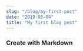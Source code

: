 ```yaml
---
slug: "/blog/my-first-post"
date: "2019-05-04"
title: "My first blog post"
---
```


### Create with Markdown